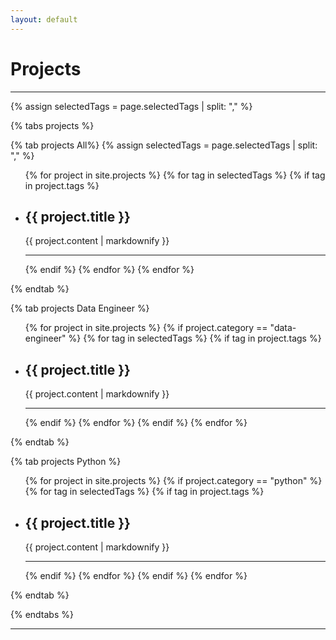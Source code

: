 ```yaml
---
layout: default
---
```


<h1>Projects</h1>

<hr>


{% assign selectedTags = page.selectedTags | split: "," %}

{% tabs projects %}

<!-- All projects -->
{% tab projects All%}
{% assign selectedTags = page.selectedTags | split: "," %}
<ul>
  {% for project in site.projects %}
    {% for tag in selectedTags %}
        {% if tag in project.tags %}
        <li>
        <h2>{{ project.title }}</h2>
        <p>{{ project.content | markdownify }}</p>
        </li>
        <hr>
        {% endif %}
    {% endfor %}
  {% endfor %}
</ul>

{% endtab %}

<!-- Data Engineer projects -->
{% tab projects Data Engineer %}

<ul>
  {% for project in site.projects %}
    {% if project.category == "data-engineer" %}
    {% for tag in selectedTags %}
        {% if tag in project.tags %}
        <li>
        <h2>{{ project.title }}</h2>
        <p>{{ project.content | markdownify }}</p>
        </li>
        <hr>
        {% endif %}
    {% endfor %}
    {% endif %}
  {% endfor %}
</ul>

{% endtab %}

<!-- Python projects -->
{% tab projects Python %}

<ul>
  {% for project in site.projects %}
    {% if project.category == "python" %}
    {% for tag in selectedTags %}
        {% if tag in project.tags %}
        <li>
        <h2>{{ project.title }}</h2>
        <p>{{ project.content | markdownify }}</p>
        </li>
        <hr>
        {% endif %}
    {% endfor %}
    {% endif %}
  {% endfor %}
</ul>

{% endtab %}

{% endtabs %}

---
